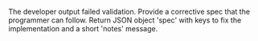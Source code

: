 The developer output failed validation. Provide a corrective spec that the programmer can follow. Return JSON object 'spec' with keys to fix the implementation and a short 'notes' message.